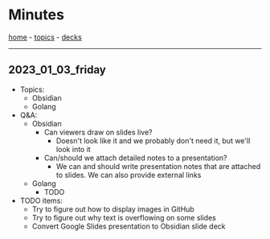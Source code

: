 # Minutes

[home](work/depot/README.md) - [topics](topics.md) - [decks](decks.md)

---

## 2023_01_03_friday

- Topics:
	- Obsidian
	- Golang
- Q&A:
	- Obsidian
		- Can viewers draw on slides live?
			- Doesn't look like it and we probably don't need it, but we'll look into it
		- Can/should we attach detailed notes to a presentation?
			- We can and should write presentation notes that are attached to slides. We can also provide external links
	- Golang
		- TODO
- TODO items:
	- Try to figure out how to display images in GitHub
	- Try to figure out why text is overflowing on some slides
	- Convert Google Slides presentation to Obsidian slide deck
